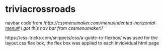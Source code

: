 # triviacrossroads
navbar code from /*http://cssmenumaker.com/menu/indented-horizontal-menu# I got this nav bar from cssmenumaker!*/
<p>
https://css-tricks.com/snippets/css/a-guide-to-flexbox/ was used for the layout.css flex box, the flex box was applied to each invidvidual html page
